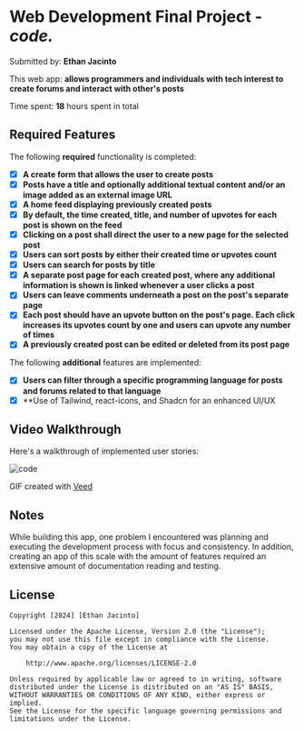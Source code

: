 # Web Development Final Project - _code._

Submitted by: **Ethan Jacinto**

This web app: **allows programmers and individuals with tech interest to create forums and interact with other's posts**

Time spent: **18** hours spent in total

## Required Features

The following **required** functionality is completed:

- [x] **A create form that allows the user to create posts**
- [x] **Posts have a title and optionally additional textual content and/or an image added as an external image URL**
- [x] **A home feed displaying previously created posts**
- [x] **By default, the time created, title, and number of upvotes for each post is shown on the feed**
- [x] **Clicking on a post shall direct the user to a new page for the selected post**
- [x] **Users can sort posts by either their created time or upvotes count**
- [x] **Users can search for posts by title**
- [x] **A separate post page for each created post, where any additional information is shown is linked whenever a user clicks a post**
- [x] **Users can leave comments underneath a post on the post's separate page**
- [x] **Each post should have an upvote button on the post's page. Each click increases its upvotes count by one and users can upvote any number of times**
- [x] **A previously created post can be edited or deleted from its post page**

The following **additional** features are implemented:

- [x] **Users can filter through a specific programming language for posts and forums related to that language**
- [x] \*\*Use of Tailwind, react-icons, and Shadcn for an enhanced UI/UX

## Video Walkthrough

Here's a walkthrough of implemented user stories:

![code](https://github.com/ekjacinto/hobbyhub/assets/109046831/190cc58b-50c9-452d-b6da-33a0408790fd)

GIF created with [Veed](https://www.veed.io/convert/mp4-to-gif)

## Notes

While building this app, one problem I encountered was planning and executing the development process with focus and consistency. In addition, creating an app of this scale with the amount of features required an extensive amount of documentation reading and testing.

## License

    Copyright [2024] [Ethan Jacinto]

    Licensed under the Apache License, Version 2.0 (the "License");
    you may not use this file except in compliance with the License.
    You may obtain a copy of the License at

        http://www.apache.org/licenses/LICENSE-2.0

    Unless required by applicable law or agreed to in writing, software
    distributed under the License is distributed on an "AS IS" BASIS,
    WITHOUT WARRANTIES OR CONDITIONS OF ANY KIND, either express or implied.
    See the License for the specific language governing permissions and
    limitations under the License.
